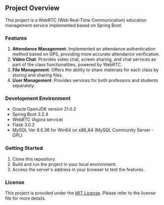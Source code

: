 ## Project Overview
This project is a WebRTC (Web Real-Time Communication) education management service implemented based on Spring Boot.

### Features
1. **Attendance Management**: Implemented an attendance authentication method based on GPS, providing more accurate attendance verification.
2. **Video Chat**: Provides video chat, screen sharing, and chat services as part of the class functionalities, powered by WebRTC.
3. **File Management**: Offers the ability to share materials for each class by storing and sharing files.
4. **User Management**: Provides services for both professors and students separately.

### Development Environment
- Oracle OpenJDK version 21.0.2
- Spring Boot 3.2.4
- WebRTC (Agora service)
- Flask 3.0.2
- MySQL Ver 8.0.36 for Win64 on x86_64 (MySQL Community Server - GPL)

### Getting Started

1. Clone this repository.
2. Build and run the project in your local environment.
3. Access the server's address in your browser to test the features.

### License

This project is provided under the [MIT License](LICENSE). Please refer to the license file for more details.
